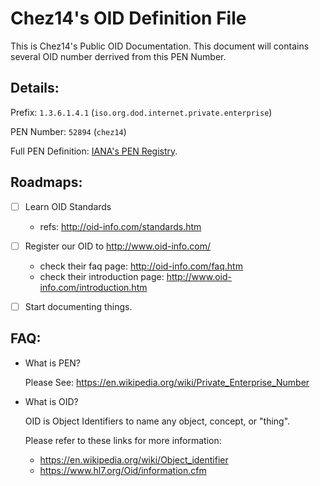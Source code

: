 # Chez14's OID Definition File

This is Chez14's Public OID Documentation. This document will contains
several OID number derrived from this PEN Number.


## Details:

Prefix: `1.3.6.1.4.1` (`iso.org.dod.internet.private.enterprise`)

PEN Number: `52894` (`chez14`)

Full PEN Definition: [IANA's PEN Registry](https://www.iana.org/assignments/enterprise-numbers/enterprise-numbers).

## Roadmaps:
* [ ] Learn OID Standards
  - refs: http://oid-info.com/standards.htm

* [ ] Register our OID to http://www.oid-info.com/
  - check their faq page: http://oid-info.com/faq.htm
  - check their introduction page: http://www.oid-info.com/introduction.htm

* [ ] Start documenting things.

## FAQ:
- What is PEN?

    Please See: https://en.wikipedia.org/wiki/Private_Enterprise_Number

- What is OID?
  
   OID is Object Identifiers to name any object, concept, or "thing".
   
   Please refer to these links for more information:
   * https://en.wikipedia.org/wiki/Object_identifier
   * https://www.hl7.org/Oid/information.cfm